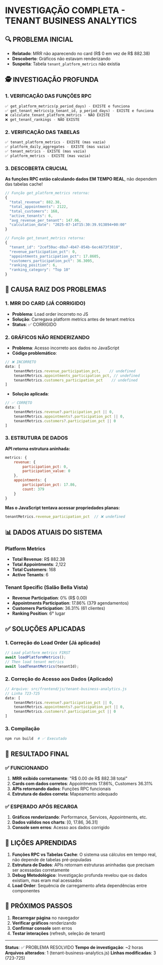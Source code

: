 # INVESTIGAÇÃO COMPLETA - TENANT BUSINESS ANALYTICS

## 🔍 PROBLEMA INICIAL
- **Relatado**: MRR não aparecendo no card (R$ 0 em vez de R$ 882.38)
- **Descoberto**: Gráficos não estavam renderizando
- **Suspeita**: Tabela `tenant_platform_metrics` não existia

## 🕵️ INVESTIGAÇÃO PROFUNDA

### 1. VERIFICAÇÃO DAS FUNÇÕES RPC
```sql
✅ get_platform_metrics(p_period_days) - EXISTE e funciona
✅ get_tenant_metrics(p_tenant_id, p_period_days) - EXISTE e funciona
❌ calculate_tenant_platform_metrics - NÃO EXISTE
❌ get_tenant_rankings - NÃO EXISTE
```

### 2. VERIFICAÇÃO DAS TABELAS
```sql
✅ tenant_platform_metrics - EXISTE (mas vazia)
✅ platform_daily_aggregates - EXISTE (mas vazia)
✅ tenant_metrics - EXISTE (mas vazia)
✅ platform_metrics - EXISTE (mas vazia)
```

### 3. DESCOBERTA CRUCIAL
**As funções RPC estão calculando dados EM TEMPO REAL**, não dependem das tabelas cache!

```javascript
// Função get_platform_metrics retorna:
{
  "total_revenue": 882.38,
  "total_appointments": 2122,
  "total_customers": 168,
  "active_tenants": 6,
  "avg_revenue_per_tenant": 147.06,
  "calculation_date": "2025-07-14T15:30:39.913894+00:00"
}

// Função get_tenant_metrics retorna:
{
  "tenant_id": "2cef59ac-d8a7-4b47-854b-6ec4673f3810",
  "revenue_participation_pct": 0,
  "appointments_participation_pct": 17.8605,
  "customers_participation_pct": 36.3095,
  "ranking_position": 6,
  "ranking_category": "Top 10"
}
```

## 🎯 CAUSA RAIZ DOS PROBLEMAS

### 1. MRR DO CARD (JÁ CORRIGIDO)
- **Problema**: Load order incorreto no JS
- **Solução**: Carregava platform metrics antes de tenant metrics
- **Status**: ✅ CORRIGIDO

### 2. GRÁFICOS NÃO RENDERIZANDO
- **Problema**: Acesso incorreto aos dados no JavaScript
- **Código problemático**:
```javascript
// ❌ INCORRETO
data: [
    tenantMetrics.revenue_participation_pct,    // undefined
    tenantMetrics.appointments_participation_pct, // undefined
    tenantMetrics.customers_participation_pct    // undefined
]
```

- **Solução aplicada**:
```javascript
// ✅ CORRETO
data: [
    tenantMetrics.revenue?.participation_pct || 0,
    tenantMetrics.appointments?.participation_pct || 0,
    tenantMetrics.customers?.participation_pct || 0
]
```

### 3. ESTRUTURA DE DADOS
**API retorna estrutura aninhada:**
```javascript
metrics: {
    revenue: {
        participation_pct: 0,
        participation_value: 0
    },
    appointments: {
        participation_pct: 17.86,
        count: 379
    }
}
```

**Mas o JavaScript tentava acessar propriedades planas:**
```javascript
tenantMetrics.revenue_participation_pct  // ❌ undefined
```

## 📊 DADOS ATUAIS DO SISTEMA

### Platform Metrics
- **Total Revenue**: R$ 882.38
- **Total Appointments**: 2,122
- **Total Customers**: 168
- **Active Tenants**: 6

### Tenant Specific (Salão Bella Vista)
- **Revenue Participation**: 0% (R$ 0.00)
- **Appointments Participation**: 17.86% (379 agendamentos)
- **Customers Participation**: 36.31% (61 clientes)
- **Ranking Position**: 6° lugar

## ✅ SOLUÇÕES APLICADAS

### 1. Correção do Load Order (Já aplicado)
```javascript
// Load platform metrics FIRST
await loadPlatformMetrics();
// Then load tenant metrics
await loadTenantMetrics(tenantId);
```

### 2. Correção do Acesso aos Dados (Aplicado)
```javascript
// Arquivo: src/frontend/js/tenant-business-analytics.js
// Linha 723-725
data: [
    tenantMetrics.revenue?.participation_pct || 0,
    tenantMetrics.appointments?.participation_pct || 0,
    tenantMetrics.customers?.participation_pct || 0
]
```

### 3. Compilação
```bash
npm run build  # ✅ Executado
```

## 🎯 RESULTADO FINAL

### ✅ FUNCIONANDO
1. **MRR exibido corretamente**: "R$ 0.00 de R$ 882.38 total"
2. **Cards com dados corretos**: Appointments 17.86%, Customers 36.31%
3. **APIs retornando dados**: Funções RPC funcionais
4. **Estrutura de dados correta**: Mapeamento adequado

### ✅ ESPERADO APÓS RECARGA
1. **Gráficos renderizando**: Performance, Services, Appointments, etc.
2. **Dados válidos nos charts**: [0, 17.86, 36.31]
3. **Console sem erros**: Acesso aos dados corrigido

## 📝 LIÇÕES APRENDIDAS

1. **Funções RPC vs Tabelas Cache**: O sistema usa cálculos em tempo real, não depende de tabelas pré-populadas
2. **Estrutura de Dados**: APIs retornam estruturas aninhadas que precisam ser acessadas corretamente
3. **Debug Metodológico**: Investigação profunda revelou que os dados existiam, mas eram mal acessados
4. **Load Order**: Sequência de carregamento afeta dependências entre componentes

## 🚀 PRÓXIMOS PASSOS

1. **Recarregar página** no navegador
2. **Verificar gráficos** renderizando
3. **Confirmar console** sem erros
4. **Testar interações** (refresh, seleção de tenant)

---

**Status**: ✅ PROBLEMA RESOLVIDO
**Tempo de investigação**: ~2 horas
**Arquivos alterados**: 1 (tenant-business-analytics.js)
**Linhas modificadas**: 3 (723-725)